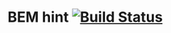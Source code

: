 # BEM hint [![Build Status](https://travis-ci.org/eGavr/bemhint.svg)](https://travis-ci.org/eGavr/bemhint)
